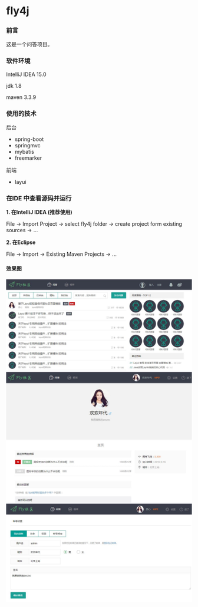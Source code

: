 # fly4j

### 前言 ###

这是一个问答项目。

### 软件环境 ###
IntelliJ IDEA 15.0

jdk 1.8

maven 3.3.9

### 使用的技术 ###

后台
- spring-boot
- springmvc
- mybatis
- freemarker

前端
- layui

### 在IDE 中查看源码并运行 ###

**1. 在IntelliJ IDEA (推荐使用)**

File -> Import Project -> select fly4j folder -> create project form existing sources -> ...

**2. 在Eclipse**

File -> Import -> Existing Maven Projects -> ...

#### 效果图
![index](doc/index.jpg)
![userInfo](doc/userInfo.jpg)
![set](doc/set.jpg)